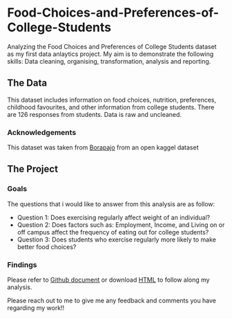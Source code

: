 
# Food-Choices-and-Preferences-of-College-Students
Analyzing the Food Choices and Preferences of College Students dataset as my first data anlaytics project. 
My aim is to demonstrate the following skills: Data cleaning, organising, transformation, analysis and reporting. 

## The Data
This dataset includes information on food choices, nutrition, preferences, childhood favourites, and other information from college students. There are 126 responses from students. Data is raw and uncleaned.
### Acknowledgements
This dataset was taken from [Borapajo](https://www.kaggle.com/datasets/borapajo/food-choices?resource=download) from an open kaggel dataset

## The Project
### Goals
The questions that i would like to answer from this analysis are as follow:
- Question 1: Does exercising regularly affect weight of an individual?
- Question 2: Does factors such as: Employment, Income, and Living on or off campus affect the frequency of eating out for college students?
- Question 3: Does students who exercise regularly more likely to make better food choices?
### Findings
Please refer to [Github document](https://github.com/charlenelow/Food-Choices-and-Preferences-of-College-Students/blob/main/V2_Food_Choices_Preference_of_College_Students%20.md) or download [HTML](https://github.com/charlenelow/Food-Choices-and-Preferences-of-College-Students/blob/main/html/V2_Food_Choices_Preference_of_College_Students%20.html) to follow along my analysis. 


Please reach out to me to give me any feedback and comments you have regarding my work!!


